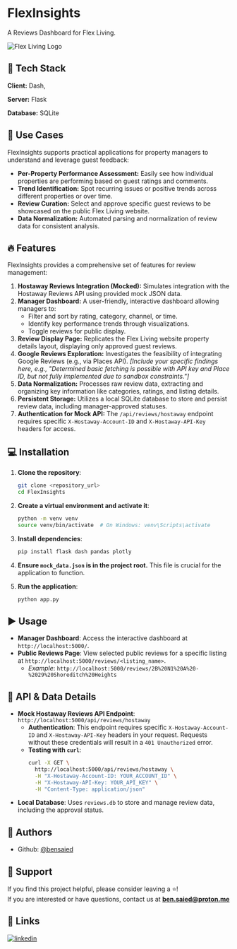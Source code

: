 # FlexInsights

A Reviews Dashboard for Flex Living.

![Flex Living Logo](https://i.ibb.co/7NgQf8LS/flex-living-logo1.jpg)

## 🧰 Tech Stack

**Client:** Dash,

**Server:** Flask

**Database:** SQLite



## 🚀 Use Cases

FlexInsights supports practical applications for property managers to understand and leverage guest feedback:

- **Per-Property Performance Assessment:** Easily see how individual properties are performing based on guest ratings and comments.
- **Trend Identification:** Spot recurring issues or positive trends across different properties or over time.
- **Review Curation:** Select and approve specific guest reviews to be showcased on the public Flex Living website.
- **Data Normalization:** Automated parsing and normalization of review data for consistent analysis.



## 🔥 Features

FlexInsights provides a comprehensive set of features for review management:

1.  **Hostaway Reviews Integration (Mocked):** Simulates integration with the Hostaway Reviews API using provided mock JSON data.
2.  **Manager Dashboard:** A user-friendly, interactive dashboard allowing managers to:
    - Filter and sort by rating, category, channel, or time.
    - Identify key performance trends through visualizations.
    - Toggle reviews for public display.
3.  **Review Display Page:** Replicates the Flex Living website property details layout, displaying only approved guest reviews.
4.  **Google Reviews Exploration:** Investigates the feasibility of integrating Google Reviews (e.g., via Places API). _[Include your specific findings here, e.g., "Determined basic fetching is possible with API key and Place ID, but not fully implemented due to sandbox constraints."]_
5.  **Data Normalization:** Processes raw review data, extracting and organizing key information like categories, ratings, and listing details.
6.  **Persistent Storage:** Utilizes a local SQLite database to store and persist review data, including manager-approved statuses.
7.  **Authentication for Mock API:** The `/api/reviews/hostaway` endpoint requires specific `X-Hostaway-Account-ID` and `X-Hostaway-API-Key` headers for access.



## 💻 Installation

1.  **Clone the repository**:

    ```bash
    git clone <repository_url>
    cd FlexInsights
    ```

2.  **Create a virtual environment and activate it**:

    ```bash
    python -m venv venv
    source venv/bin/activate  # On Windows: venv\Scripts\activate
    ```

3.  **Install dependencies**:

    ```bash
    pip install flask dash pandas plotly
    ```

4.  **Ensure `mock_data.json` is in the project root.** This file is crucial for the application to function.

5.  **Run the application**:
    ```bash
    python app.py
    ```



## ▶️ Usage

- **Manager Dashboard**: Access the interactive dashboard at `http://localhost:5000/`.
- **Public Reviews Page**: View selected public reviews for a specific listing at `http://localhost:5000/reviews/<listing_name>`.
  - _Example_: `http://localhost:5000/reviews/2B%20N1%20A%20-%2029%20Shoreditch%20Heights`



## 🧪 API & Data Details

- **Mock Hostaway Reviews API Endpoint**: `http://localhost:5000/api/reviews/hostaway`
  - **Authentication**: This endpoint requires specific `X-Hostaway-Account-ID` and `X-Hostaway-API-Key` headers in your request. Requests without these credentials will result in a `401 Unauthorized` error.
  - **Testing with `curl`**:
    ```bash
    curl -X GET \
      http://localhost:5000/api/reviews/hostaway \
      -H "X-Hostaway-Account-ID: YOUR_ACCOUNT_ID" \
      -H "X-Hostaway-API-Key: YOUR_API_KEY" \
      -H "Content-Type: application/json"
    ```
- **Local Database**: Uses `reviews.db` to store and manage review data, including the approval status.



## 📝 Authors

- Github: [@bensaied](https://www.github.com/bensaied) 

## 💝 Support

If you find this project helpful, please consider leaving a ⭐️!  
If you are interested or have questions, contact us at **ben.saied@proton.me**

## 🔗 Links

[![linkedin](https://img.shields.io/badge/linkedin-0A66C2?style=for-the-badge&logo=linkedin&logoColor=white)](https://www.linkedin.com/in/bensaied/) 

